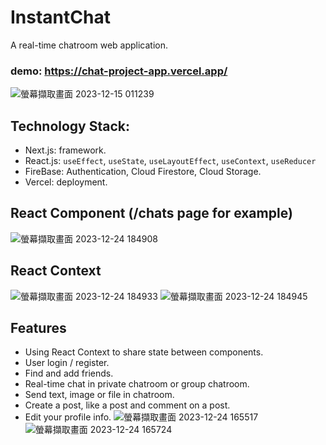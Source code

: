 # InstantChat
A real-time chatroom web application.
### demo: https://chat-project-app.vercel.app/
![螢幕擷取畫面 2023-12-15 011239](https://github.com/stephen533422/chat-project-app/assets/44090848/9348496f-3f07-42ab-9edf-afdd1ca55d4a)
## Technology Stack:
* Next.js: framework.
* React.js: ```useEffect```, ```useState```, ```useLayoutEffect```, ```useContext```, ```useReducer```
* FireBase: Authentication, Cloud Firestore, Cloud Storage.
* Vercel: deployment.
## React Component (/chats page for example)
![螢幕擷取畫面 2023-12-24 184908](https://github.com/stephen533422/chat-project-app/assets/44090848/d545851d-d2f1-46fa-88fa-f0b61fa82ba5)

## React Context
![螢幕擷取畫面 2023-12-24 184933](https://github.com/stephen533422/chat-project-app/assets/44090848/641d6d75-2808-47c9-9540-1751ad0a6ad9)
![螢幕擷取畫面 2023-12-24 184945](https://github.com/stephen533422/chat-project-app/assets/44090848/4b6ce6bb-de65-4b7a-a2be-ee7d0391d660)

## Features
* Using React Context to share state between components. 
* User login /  register.
* Find and add friends.
* Real-time chat in private chatroom or group chatroom.
* Send text, image or file in chatroom.
* Create a post, like a post and comment on a post.
* Edit your profile info.
![螢幕擷取畫面 2023-12-24 165517](https://github.com/stephen533422/chat-project-app/assets/44090848/38fda82e-65f6-4ccd-8e40-c3b8b4813a13)
![螢幕擷取畫面 2023-12-24 165724](https://github.com/stephen533422/chat-project-app/assets/44090848/87e39ca4-978d-4fe9-ad73-6d60c6872f71)
